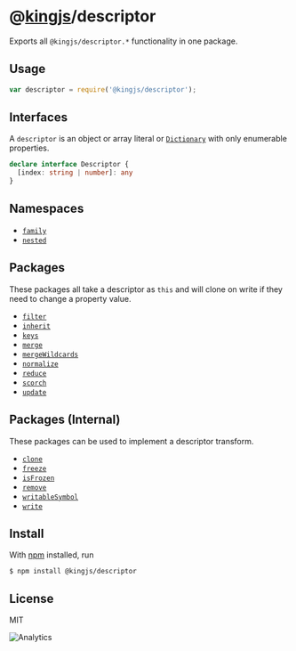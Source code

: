 # @[kingjs](https://www.npmjs.com/package/kingjs)/descriptor
Exports all `@kingjs/descriptor.*` functionality in one package.
## Usage
```js
var descriptor = require('@kingjs/descriptor');
```
## Interfaces
A `descriptor` is an object or array literal or [`Dictionary`][dictionary] with only enumerable properties.
```ts
declare interface Descriptor {
  [index: string | number]: any
}
```
## Namespaces
- [`family`][family]
- [`nested`][nested]

## Packages
These packages all take a descriptor as `this` and will clone on write if they need to change a property value.

- [`filter`][filter]
- [`inherit`][inherit]
- [`keys`][keys]
- [`merge`][merge]
- [`mergeWildcards`][merge-wildcards]
- [`normalize`][normalize]
- [`reduce`][reduce]
- [`scorch`][scorch]
- [`update`][update]

## Packages (Internal)
These packages can be used to implement a descriptor transform. 

- [`clone`][clone]
- [`freeze`][freeze]
- [`isFrozen`][is-frozen]
- [`remove`][remove]
- [`writableSymbol`][writable-symbol]
- [`write`][write]

## Install
With [npm](https://npmjs.org/) installed, run
```
$ npm install @kingjs/descriptor
```
## License
MIT

![Analytics](https://analytics.kingjs.net/descriptor)

  [dictionary]: https://www.npmjs.com/package/@kingjs/dictionary

  [family]: https://www.npmjs.com/package/@kingjs/descriptor.family
  [nested]: https://www.npmjs.com/package/@kingjs/descriptor.nested
  
  [filter]: https://www.npmjs.com/package/@kingjs/descriptor.filter
  [inherit]: https://www.npmjs.com/package/@kingjs/descriptor.inherit
  [keys]: https://www.npmjs.com/package/@kingjs/descriptor.keys
  [merge]: https://www.npmjs.com/package/@kingjs/descriptor.merge
  [merge-wildcards]: https://www.npmjs.com/package/@kingjs/descriptor.merge-wildcards
  [normalize]: https://www.npmjs.com/package/@kingjs/descriptor.normalize
  [reduce]: https://www.npmjs.com/package/@kingjs/descriptor.reduce
  [scorch]: https://www.npmjs.com/package/@kingjs/descriptor.scorch
  [update]: https://www.npmjs.com/package/@kingjs/descriptor.update

  [clone]: https://www.npmjs.com/package/@kingjs/descriptor.clone
  [freeze]: https://www.npmjs.com/package/@kingjs/descriptor.freeze
  [is-frozen]: https://www.npmjs.com/package/@kingjs/descriptor.is-frozen
  [remove]: https://www.npmjs.com/package/@kingjs/descriptor.remove
  [writable-symbol]: https://www.npmjs.com/package/@kingjs/descriptor.writable-symbol
  [write]: https://www.npmjs.com/package/@kingjs/descriptor.write
